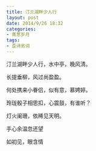 ```yaml
---
title: 汀兰湖畔少人行
layout: post
date: 2014/9/26 18:32
categories:
- 青葱岁月
tags:
- 歪诗劣词
---
```




汀兰湖畔少人行，水中亭，晚风清。

长提垂柳，风过尚盈盈。



何处携来小眷侣，似有意，慕娉婷。

玲珑骰子相思扣，心震鼓，有谁听？

灯火阑珊，依稀见天明。

手心余温忽还望

如初见，眼含情







